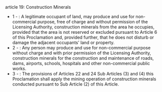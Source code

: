 article 19: Construction Minerals

<ul>
			<li>1 - : A legitimate occupant of land, may produce and use for non-commercial purpose, free of charge and without permission of the Licensing Authority, construction minerals from the area he occupies, provided that the area is not reserved or excluded pursuant to Article 6 of this Proclamation and, provided further, that he does not disturb or damage the adjacent occupants&#39; land or property.  <ul>
			</ul></li>			<li>2 - : Any person may produce and use for non-commercial purpose without charge and with prior permission of the Licensing Authority, construction minerals for the construction and maintenance of roads, dams, airports, schools, hospitals and other non-commercial public works. <ul>
			</ul></li>			<li>3 - : The provisions of Articles 22 and 24 Sub Articles (3) and (4) this Proclamation shall apply the mining operation of construction minerals conducted pursuant to Sub Article (2) of this Article. <ul>
			</ul></li></ul>